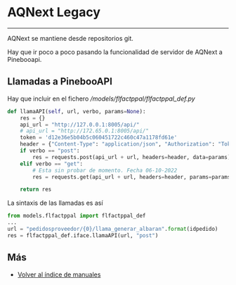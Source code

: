 # AQNext Legacy

---
AQNext se mantiene desde repositorios git.

Hay que ir poco a poco pasando la funcionalidad de servidor de AQNext a Pinebooapi.

## Llamadas a PinebooAPI

Hay que incluir en el fichero */models/flfactppal/flfactppal_def.py*
```py
def llamaAPI(self, url, verbo, params=None):
    res = {}
    api_url = "http://127.0.0.1:8005/api/"
    # api_url = "http://172.65.0.1:8005/api/"
    token = 'd12e36e5b04b5c060451722c460c47a1178fd61e'
    header = {"Content-Type": "application/json", "Authorization": "Token {}".format(token)}
    if verbo == "post":
        res = requests.post(api_url + url, headers=header, data=params)
    elif verbo == "get":
        # Esta sin probar de momento. Fecha 06-10-2022
        res = requests.get(api_url + url, headers=header, params=params)

    return res
```
La sintaxis de las llamadas es así
```py
from models.flfactppal import flfactppal_def
...
url = "pedidosproveedor/{0}/llama_generar_albaran".format(idpedido)
res = flfactppal_def.iface.llamaAPI(url, "post")
```

## Más

- [Volver al índice de manuales](../README.md)
